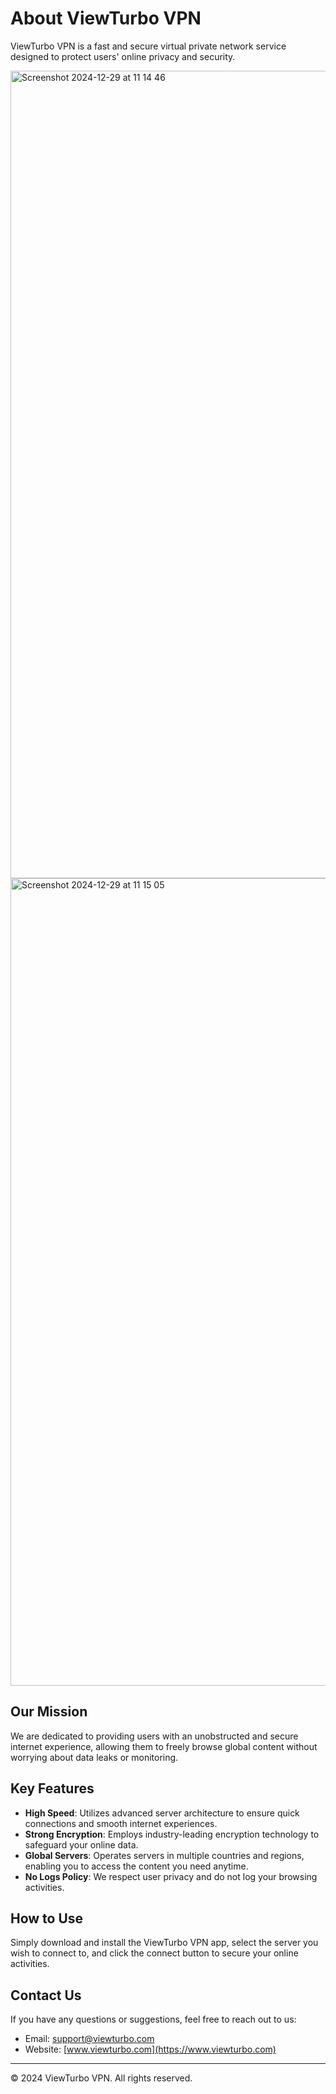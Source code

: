 
# About ViewTurbo VPN

ViewTurbo VPN is a fast and secure virtual private network service designed to protect users' online privacy and security.

<img width="1292" alt="Screenshot 2024-12-29 at 11 14 46" src="https://github.com/user-attachments/assets/6518809f-ba67-41d3-8d6c-bae49f330ae6" />
<img width="1292" alt="Screenshot 2024-12-29 at 11 15 05" src="https://github.com/user-attachments/assets/7b72ec15-55d0-44dd-97bd-fdca8eb09f7a" />

## Our Mission

We are dedicated to providing users with an unobstructed and secure internet experience, allowing them to freely browse global content without worrying about data leaks or monitoring.

## Key Features

- **High Speed**: Utilizes advanced server architecture to ensure quick connections and smooth internet experiences.
- **Strong Encryption**: Employs industry-leading encryption technology to safeguard your online data.
- **Global Servers**: Operates servers in multiple countries and regions, enabling you to access the content you need anytime.
- **No Logs Policy**: We respect user privacy and do not log your browsing activities.

## How to Use

Simply download and install the ViewTurbo VPN app, select the server you wish to connect to, and click the connect button to secure your online activities.

## Contact Us

If you have any questions or suggestions, feel free to reach out to us:

- Email: support@viewturbo.com
- Website: [www.viewturbo.com](https://www.viewturbo.com)

---

&copy; 2024 ViewTurbo VPN. All rights reserved.
